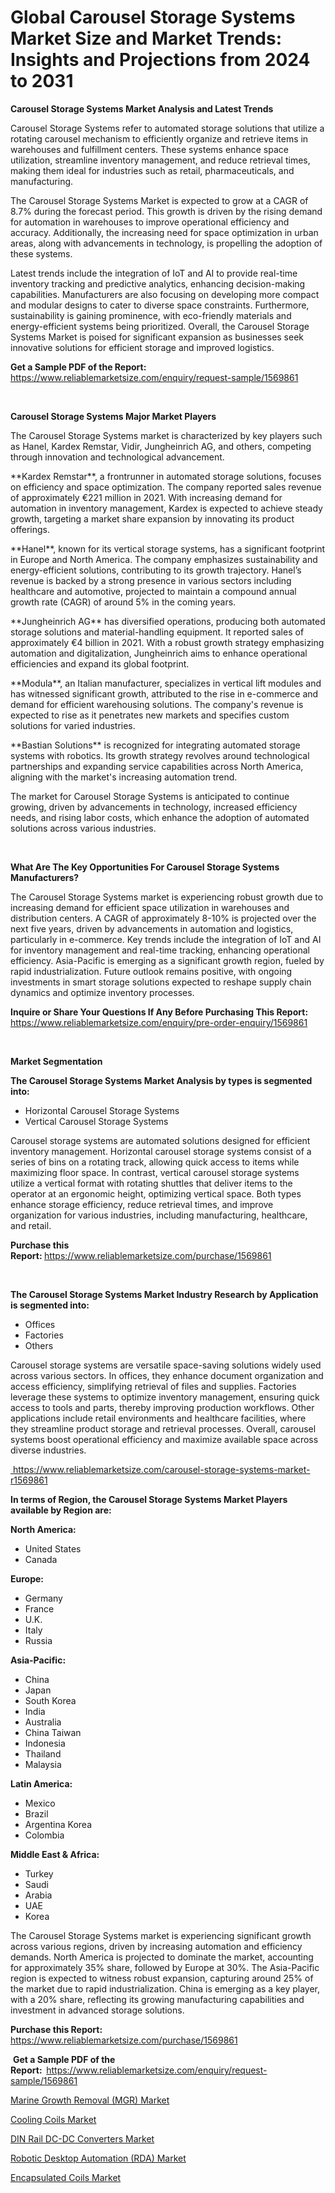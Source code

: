 <p><h1>Global Carousel Storage Systems Market Size and Market Trends: Insights and Projections from 2024 to 2031</h1></p><p><strong>Carousel Storage Systems Market Analysis and Latest Trends</strong></p>
<p><p>Carousel Storage Systems refer to automated storage solutions that utilize a rotating carousel mechanism to efficiently organize and retrieve items in warehouses and fulfillment centers. These systems enhance space utilization, streamline inventory management, and reduce retrieval times, making them ideal for industries such as retail, pharmaceuticals, and manufacturing.</p><p>The Carousel Storage Systems Market is expected to grow at a CAGR of 8.7% during the forecast period. This growth is driven by the rising demand for automation in warehouses to improve operational efficiency and accuracy. Additionally, the increasing need for space optimization in urban areas, along with advancements in technology, is propelling the adoption of these systems. </p><p>Latest trends include the integration of IoT and AI to provide real-time inventory tracking and predictive analytics, enhancing decision-making capabilities. Manufacturers are also focusing on developing more compact and modular designs to cater to diverse space constraints. Furthermore, sustainability is gaining prominence, with eco-friendly materials and energy-efficient systems being prioritized. Overall, the Carousel Storage Systems Market is poised for significant expansion as businesses seek innovative solutions for efficient storage and improved logistics.</p></p>
<p><strong>Get a Sample PDF of the Report:&nbsp;</strong> <a href="https://www.reliablemarketsize.com/enquiry/request-sample/1569861?utm_campaign=1398&utm_medium=2&utm_source=Github&utm_content=ia&utm_term=14102024&utm_id=carousel-storage-systems">https://www.reliablemarketsize.com/enquiry/request-sample/1569861</a></p>
<p>&nbsp;</p>
<p><strong>Carousel Storage Systems Major Market Players</strong></p>
<p><p>The Carousel Storage Systems market is characterized by key players such as Hanel, Kardex Remstar, Vidir, Jungheinrich AG, and others, competing through innovation and technological advancement. </p><p>**Kardex Remstar**, a frontrunner in automated storage solutions, focuses on efficiency and space optimization. The company reported sales revenue of approximately €221 million in 2021. With increasing demand for automation in inventory management, Kardex is expected to achieve steady growth, targeting a market share expansion by innovating its product offerings.</p><p>**Hanel**, known for its vertical storage systems, has a significant footprint in Europe and North America. The company emphasizes sustainability and energy-efficient solutions, contributing to its growth trajectory. Hanel’s revenue is backed by a strong presence in various sectors including healthcare and automotive, projected to maintain a compound annual growth rate (CAGR) of around 5% in the coming years.</p><p>**Jungheinrich AG** has diversified operations, producing both automated storage solutions and material-handling equipment. It reported sales of approximately €4 billion in 2021. With a robust growth strategy emphasizing automation and digitalization, Jungheinrich aims to enhance operational efficiencies and expand its global footprint.</p><p>**Modula**, an Italian manufacturer, specializes in vertical lift modules and has witnessed significant growth, attributed to the rise in e-commerce and demand for efficient warehousing solutions. The company's revenue is expected to rise as it penetrates new markets and specifies custom solutions for varied industries.</p><p>**Bastian Solutions** is recognized for integrating automated storage systems with robotics. Its growth strategy revolves around technological partnerships and expanding service capabilities across North America, aligning with the market's increasing automation trend.</p><p>The market for Carousel Storage Systems is anticipated to continue growing, driven by advancements in technology, increased efficiency needs, and rising labor costs, which enhance the adoption of automated solutions across various industries.</p></p>
<p>&nbsp;</p>
<p><strong>What Are The Key Opportunities For Carousel Storage Systems Manufacturers?</strong></p>
<p><p>The Carousel Storage Systems market is experiencing robust growth due to increasing demand for efficient space utilization in warehouses and distribution centers. A CAGR of approximately 8-10% is projected over the next five years, driven by advancements in automation and logistics, particularly in e-commerce. Key trends include the integration of IoT and AI for inventory management and real-time tracking, enhancing operational efficiency. Asia-Pacific is emerging as a significant growth region, fueled by rapid industrialization. Future outlook remains positive, with ongoing investments in smart storage solutions expected to reshape supply chain dynamics and optimize inventory processes.</p></p>
<p><strong>Inquire or Share Your Questions If Any Before Purchasing This Report:</strong> <a href="https://www.reliablemarketsize.com/enquiry/pre-order-enquiry/1569861?utm_campaign=1398&utm_medium=2&utm_source=Github&utm_content=ia&utm_term=14102024&utm_id=carousel-storage-systems">https://www.reliablemarketsize.com/enquiry/pre-order-enquiry/1569861</a></p>
<p>&nbsp;</p>
<p><strong>Market Segmentation</strong></p>
<p><strong>The Carousel Storage Systems Market Analysis by types is segmented into:</strong></p>
<p><ul><li>Horizontal Carousel Storage Systems</li><li>Vertical Carousel Storage Systems</li></ul></p>
<p><p>Carousel storage systems are automated solutions designed for efficient inventory management. Horizontal carousel storage systems consist of a series of bins on a rotating track, allowing quick access to items while maximizing floor space. In contrast, vertical carousel storage systems utilize a vertical format with rotating shuttles that deliver items to the operator at an ergonomic height, optimizing vertical space. Both types enhance storage efficiency, reduce retrieval times, and improve organization for various industries, including manufacturing, healthcare, and retail.</p></p>
<p><strong>Purchase this Report:&nbsp;</strong><a href="https://www.reliablemarketsize.com/purchase/1569861?utm_campaign=1398&utm_medium=2&utm_source=Github&utm_content=ia&utm_term=14102024&utm_id=carousel-storage-systems">https://www.reliablemarketsize.com/purchase/1569861</a></p>
<p>&nbsp;</p>
<p><strong>The Carousel Storage Systems Market Industry Research by Application is segmented into:</strong></p>
<p><ul><li>Offices</li><li>Factories</li><li>Others</li></ul></p>
<p><p>Carousel storage systems are versatile space-saving solutions widely used across various sectors. In offices, they enhance document organization and access efficiency, simplifying retrieval of files and supplies. Factories leverage these systems to optimize inventory management, ensuring quick access to tools and parts, thereby improving production workflows. Other applications include retail environments and healthcare facilities, where they streamline product storage and retrieval processes. Overall, carousel systems boost operational efficiency and maximize available space across diverse industries.</p></p>
<p><a href="https://www.reliablemarketsize.com/carousel-storage-systems-market-r1569861?utm_campaign=1398&utm_medium=2&utm_source=Github&utm_content=ia&utm_term=14102024&utm_id=carousel-storage-systems">&nbsp;https://www.reliablemarketsize.com/carousel-storage-systems-market-r1569861</a></p>
<p><strong>In terms of Region, the Carousel Storage Systems Market Players available by Region are:</strong></p>
<p>
    <p> <strong> North America: </strong>
        <ul>
            <li>United States</li>
            <li>Canada</li>
        </ul>
        </p> 
    <p> <strong> Europe: </strong>
        <ul>
            <li>Germany</li>
            <li>France</li>
            <li>U.K.</li>
            <li>Italy</li>
            <li>Russia</li>
        </ul>
        </p> 
    <p> <strong> Asia-Pacific: </strong>
        <ul>
            <li>China</li>
            <li>Japan</li>
            <li>South Korea</li>
            <li>India</li>
            <li>Australia</li>
            <li>China Taiwan</li>
            <li>Indonesia</li>
            <li>Thailand</li>
            <li>Malaysia</li>
        </ul>
        </p> 
    <p> <strong> Latin America: </strong>
        <ul>
            <li>Mexico</li>
            <li>Brazil</li>
            <li>Argentina Korea</li>
            <li>Colombia</li>
        </ul>
        </p> 
    <p> <strong> Middle East & Africa: </strong>
        <ul>
            <li>Turkey</li>
            <li>Saudi</li>
            <li>Arabia</li>
            <li>UAE</li>
            <li>Korea</li>
        </ul>
    </p>
    </p>
<p><p>The Carousel Storage Systems market is experiencing significant growth across various regions, driven by increasing automation and efficiency demands. North America is projected to dominate the market, accounting for approximately 35% share, followed by Europe at 30%. The Asia-Pacific region is expected to witness robust expansion, capturing around 25% of the market due to rapid industrialization. China is emerging as a key player, with a 20% share, reflecting its growing manufacturing capabilities and investment in advanced storage solutions.</p></p>
<p><strong>Purchase this Report: </strong><a href="https://www.reliablemarketsize.com/purchase/1569861?utm_campaign=1398&utm_medium=2&utm_source=Github&utm_content=ia&utm_term=14102024&utm_id=carousel-storage-systems">https://www.reliablemarketsize.com/purchase/1569861</a></p>
<p>&nbsp;<strong>Get a Sample PDF of the Report:&nbsp;&nbsp;</strong><a href="https://www.reliablemarketsize.com/enquiry/request-sample/1569861?utm_campaign=1398&utm_medium=2&utm_source=Github&utm_content=ia&utm_term=14102024&utm_id=carousel-storage-systems">https://www.reliablemarketsize.com/enquiry/request-sample/1569861</a></p>
<p><strong></strong></p>
<p><p><a href="https://www.linkedin.com/pulse/marine-growth-removal-mgr-market-trends-detailed-study-its-segmentation-gvljf?utm_campaign=1398&utm_medium=2&utm_source=Github&utm_content=ia&utm_term=14102024&utm_id=carousel-storage-systems">Marine Growth Removal (MGR) Market</a></p><p><a href="https://github.com/wendisyqf/Market-Research-Report-List-1/blob/main/cooling-coils-market.md?utm_campaign=1398&utm_medium=2&utm_source=Github&utm_content=ia&utm_term=14102024&utm_id=carousel-storage-systems">Cooling Coils Market</a></p><p><a href="https://www.linkedin.com/pulse/exploring-din-rail-dc-dc-converters-market-dynamics-revenue-0y87e?trk=public_post_embed_feed-article-content&utm_campaign=1398&utm_medium=2&utm_source=Github&utm_content=ia&utm_term=14102024&utm_id=carousel-storage-systems">DIN Rail DC-DC Converters Market</a></p><p><a href="https://www.linkedin.com/pulse/decoding-robotic-desktop-automation-rda-industry-dynamics-strategic-vbzxe?trk=public_post_embed_feed-article-content&utm_campaign=1398&utm_medium=2&utm_source=Github&utm_content=ia&utm_term=14102024&utm_id=carousel-storage-systems">Robotic Desktop Automation (RDA) Market</a></p><p><a href="https://github.com/jodeesniderrb/Market-Research-Report-List-1/blob/main/encapsulated-coils-market.md?utm_campaign=1398&utm_medium=2&utm_source=Github&utm_content=ia&utm_term=14102024&utm_id=carousel-storage-systems">Encapsulated Coils Market</a></p></p>